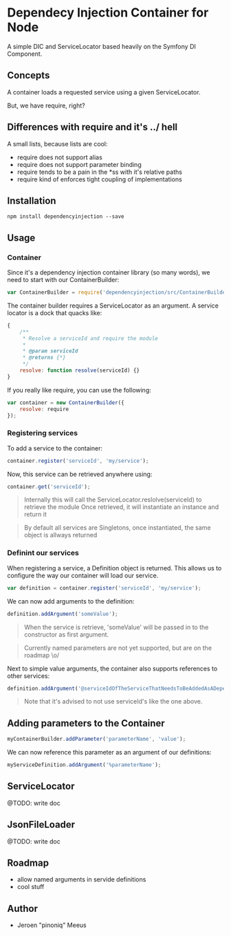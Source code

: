 # Dependecy Injection Container for Node

A simple DIC and ServiceLocator based heavily on the Symfony DI Component.

## Concepts

A container loads a requested service using a given ServiceLocator.

But, we have require, right?

## Differences with require and it's ../ hell

A small lists, because lists are cool:

* require does not support alias
* require does not support parameter binding
* require tends to be a pain in the *ss with it's relative paths
* require kind of enforces tight coupling of implementations

## Installation

```
npm install dependencyinjection --save
```

## Usage

### Container

Since it's a dependency injection container library (so many words), we need to start with our ContainerBuilder:

```javascript
var ContainerBuilder = require('dependencyinjection/src/ContainerBuilder');
```

The container builder requires a ServiceLocator as an argument. A service locator is a dock that quacks like:

```javascript
{
    /**
     * Resolve a serviceId and require the module
     *
     * @param serviceId
     * @returns {*}
     */
    resolve: function resolve(serviceId) {}
}
```

If you really like require, you can use the following:

```javascript
var container = new ContainerBuilder({
    resolve: require
});
```


### Registering services

To add a service to the container:

```javascript
container.register('serviceId', 'my/service');
```

Now, this service can be retrieved anywhere using:

```javascript
container.get('serviceId');
```

> Internally this will call the ServiceLocator.reslolve(serviceId) to retrieve the module
> Once retrieved, it will instantiate an instance and return it

> By default all services are Singletons, once instantiated, the same object is allways returned

### Definint our services

When registering a service, a Definition object is returned.
This allows us to configure the way our container will load our service.

```javascript
var definition = container.register('serviceId', 'my/service');
```

We can now add arguments to the definition:

```javascript
definition.addArgument('someValue');
```

> When the service is retrieve, 'someValue' will be passed in to the constructor as first argument.

> Currently named parameters are not yet supported, but are on the roadmap \o/

Next to simple value arguments, the container also supports references to other services:

```javascript
definition.addArgument('@serviceIdOfTheServiceThatNeedsToBeAddedAsADependency');
```

> Note that it's advised to not use serviceId's like the one above.

## Adding parameters to the Container

```javascript
myContainerBuilder.addParameter('parameterName', 'value');
```

We can now reference this parameter as an argument of our definitions:

```javascript
myServiceDefinition.addArgument('%parameterName');
```

## ServiceLocator

@TODO: write doc

## JsonFileLoader

@TODO: write doc

## Roadmap

* allow named arguments in servide definitions
* cool stuff

## Author

 - Jeroen "pinoniq" Meeus
 